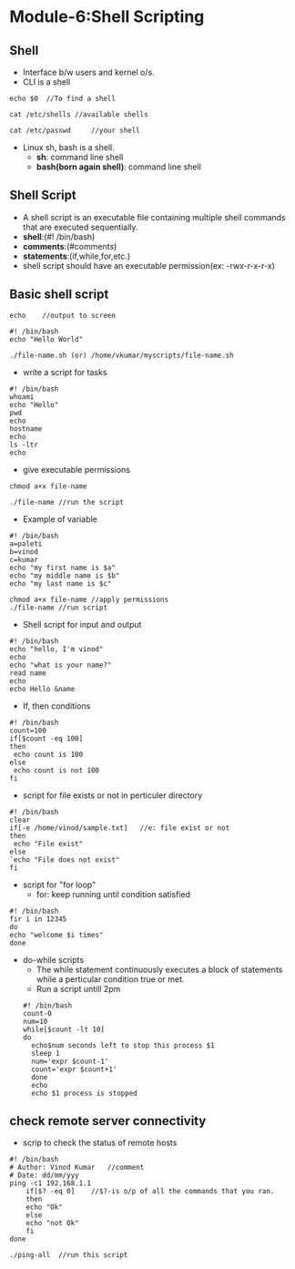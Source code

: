 # Module-6:Shell Scripting
## Shell
* Interface b/w users and kernel o/s.
* CLI is a shell

```
echo $0  //To find a shell
```
```
cat /etc/shells //available shells
```
```
cat /etc/passwd     //your shell
```
* Linux sh, bash is a shell.
  * **sh**: command line shell
  * **bash(born again shell)**: command line shell
## Shell Script
* A shell script is an executable file containing multiple shell commands that are executed sequentially.
* **shell**:(#! /bin/bash)
* **comments**:(#comments)
* **statements**:(if,while,for,etc.)
* shell script should have an executable permission(ex: -rwx-r-x-r-x) 

## Basic shell script
```
echo    //output to screen
```
```
#! /bin/bash
echo "Hello World"
```
```
./file-name.sh (or) /home/vkumar/myscripts/file-name.sh
```
* write a script for tasks
```
#! /bin/bash
whoami
echo "Hello"
pwd
echo
hostname
echo
ls -ltr
echo
```
* give executable permissions
```
chmod a+x file-name
```
```
./file-name //run the script
```
* Example of variable
```
#! /bin/bash
a=paleti
b=vinod
c=kumar
echo "my first name is $a"
echo "my middle name is $b"
echo "my last name is $c"
```
```
chmod a+x file-name //apply permissions
./file-name //run script
```
* Shell script for input and output
```
#! /bin/bash
echo "hello, I'm vinod"
echo
echo "what is your name?"
read name
echo
echo Hello &name
```
* If, then conditions
```
#! /bin/bash
count=100
if[$count -eq 100]
then
 echo count is 100
else
 echo count is not 100
fi
```
* script for file exists or not in perticuler directory
```
#! /bin/bash
clear
if[-e /home/vinod/sample.txt]   //e: file exist or not
then
 echo "File exist"
else
`echo "File does not exist"
fi
```
* script for "for loop"
  * for: keep running until condition satisfied 
```
#! /bin/bash
fir i in 12345
do
echo "welcome $i times"
done
```
* do-while scripts
  * The while statement continuously executes a block of statements while a perticular condition true or met.
  * Run a script untill 2pm
  ```
  #! /bin/bash
  count-0
  num=10
  while[$count -lt 10]
  do 
    echo$num seconds left to stop this process $1
    sleep 1
    num='expr $count-1'
    count='expr $count+1'
    done
    echo
    echo $1 process is stopped
    ```
## check remote server connectivity
* scrip to check the status of remote hosts
```
#! /bin/bash
# Author: Vinod Kumar   //comment
# Date: dd/mm/yyy
ping -c1 192.168.1.1
    if[$? -eq 0]    //$?-is o/p of all the commands that you ran.
    then
    echo "Ok"
    else
    echo "not Ok"
    fi
done
```
```
./ping-all  //run this script
```